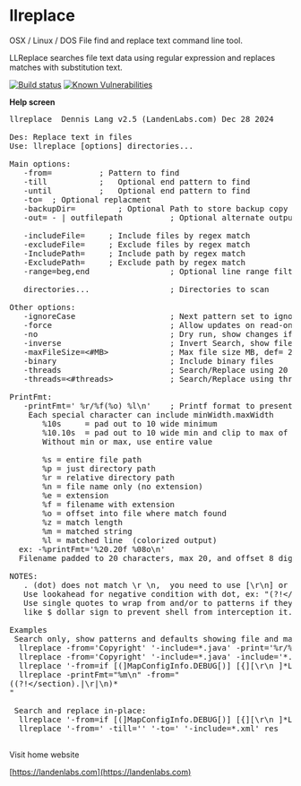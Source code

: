 # llreplace
OSX / Linux / DOS  File find and replace text command line tool.

LLReplace searches file text data using regular expression and replaces matches with substitution text.

  [![Build status](https://travis-ci.org/landenlabs/llreplace.svg?branch=master)](https://travis-ci.org/landenlabs/llreplace)
  [![Known Vulnerabilities](https://snyk.io/test/github/landenlabs/llreplace/badge.svg)](https://snyk.io/test/github/landenlabs/llreplace)

  
**Help screen**

<pre>
llreplace  Dennis Lang v2.5 (LandenLabs.com) Dec 28 2024

Des: Replace text in files
Use: llreplace [options] directories...

Main options:
   -from=<regExpression>          ; Pattern to find
   -till<regExpression>           ;   Optional end pattern to find
   -until<regExpression>          ;   Optional end pattern to find
   -to=<regExpression or string>  ; Optional replacment
   -backupDir=<directory>         ; Optional Path to store backup copy before change
   -out= - | outfilepath          ; Optional alternate output, default is input file

   -includeFile=<filePattern>     ; Include files by regex match
   -excludeFile=<filePattern>     ; Exclude files by regex match
   -IncludePath=<pathPattern>     ; Include path by regex match
   -ExcludePath=<pathPattern>     ; Exclude path by regex match
   -range=beg,end                 ; Optional line range filter

   directories...                 ; Directories to scan

Other options:
   -ignoreCase                    ; Next pattern set to ignore case
   -force                         ; Allow updates on read-only files
   -no                            ; Dry run, show changes if replacing
   -inverse                       ; Invert Search, show files not matching
   -maxFileSize=<#MB>             ; Max file size MB, def= 200
   -binary                        ; Include binary files
   -threads                       ; Search/Replace using 20 threads
   -threads=<#threads>            ; Search/Replace using threads

PrintFmt:
   -printFmt=' %r/%f(%o) %l\n'    ; Printf format to present match
    Each special character can include minWidth.maxWidth
       %10s     = pad out to 10 wide minimum
       %10.10s  = pad out to 10 wide min and clip to max of 10
       Without min or max, use entire value

       %s = entire file path
       %p = just directory path
       %r = relative directory path
       %n = file name only (no extension)
       %e = extension
       %f = filename with extension
       %o = offset into file where match found
       %z = match length
       %m = matched string
       %l = matched line  (colorized output)
  ex: -%printFmt='%20.20f %08o\n'
  Filename padded to 20 characters, max 20, and offset 8 digits leading zeros.

NOTES:
   . (dot) does not match \r \n,  you need to use [\r\n] or  (.|\r|\n)*
   Use lookahead for negative condition with dot, ex: "(?!&lt;/section)."  Full patter below
   Use single quotes to wrap from and/or to patterns if they use special characters
   like $ dollar sign to prevent shell from interception it.

Examples
 Search only, show patterns and defaults showing file and match:
  llreplace -from='Copyright' '-include=*.java' -print='%r/%f\n' src1 src2
  llreplace -from='Copyright' '-include=*.java' -include='*.xml' -print='%s' -inverse src res
  llreplace '-from=if [(]MapConfigInfo.DEBUG[)] [{][\r\n ]*Log[.](d|e)([(][^)]*[)];)[\r\n ]*[}]'  '-include=*.java' -range=0,10 -range=20,-1 -printFmt='%f %03d: ' src1 src2
  llreplace -printFmt="%m\n" -from="<section id='trail-stats'>((?!&lt;/section).|\r|\n)*</section>"

 Search and replace in-place:
  llreplace '-from=if [(]MapConfigInfo.DEBUG[)] [{][\r\n ]*Log[.](d|e)([(][^)]*[)];)[\r\n ]*[}]' '-to=MapConfigInfo.$1$2$3' '-include=*.java' src
  llreplace '-from=<block>' -till='</block>' '-to=' '-include=*.xml' res
  
</pre>


Visit home website

[https://landenlabs.com](https://landenlabs.com)

